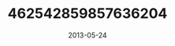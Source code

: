 ---
title: "462542859857636204"
image: "2013-05-24 11.37.07 462542859857636204_46248401"
date: "2013-05-24"
type: "photo"
---